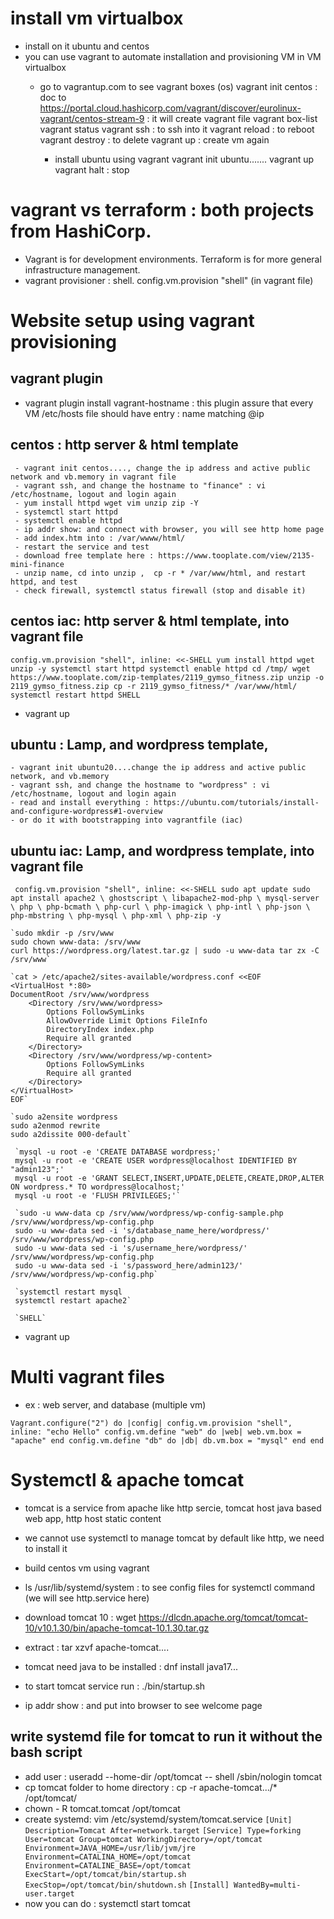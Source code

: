 # install vm virtualbox
- install on it ubuntu and centos
- you can use vagrant to automate installation and provisioning VM in VM virtualbox
  - go to vagrantup.com to see vagrant boxes (os)
        vagrant init centos : doc to https://portal.cloud.hashicorp.com/vagrant/discover/eurolinux-vagrant/centos-stream-9 : it will create vagrant file
        vagrant box-list    
        vagrant status
        vagrant ssh : to ssh into it
        vagrant reload : to reboot
        vagrant destroy : to delete
        vagrant up : create vm again
  
    - install ubuntu using vagrant
      vagrant init ubuntu.......
      vagrant up
      vagrant halt : stop 


# vagrant vs terraform : both projects from HashiCorp.
- Vagrant is for development environments. Terraform is for more general infrastructure management.
- vagrant provisioner : shell. config.vm.provision "shell" (in vagrant file)

# Website setup using vagrant provisioning
## vagrant plugin 
- vagrant plugin  install vagrant-hostname : this plugin assure that every VM /etc/hosts file should have entry : name matching @ip
## centos : http server & html template
     - vagrant init centos...., change the ip address and active public network and vb.memory in vagrant file
     - vagrant ssh, and change the hostname to "finance" : vi /etc/hostname, logout and login again
     - yum install httpd wget vim unzip zip -Y
     - systemctl start httpd
     - systemctl enable httpd
     - ip addr show: and connect with browser, you will see http home page    
     - add index.htm into : /var/wwww/html/
     - restart the service and test
     - download free template here : https://www.tooplate.com/view/2135-mini-finance
     - unzip name, cd into unzip ,  cp -r * /var/www/html, and restart httpd, and test
     - check firewall, systemctl status firewall (stop and disable it)
## centos iac: http server & html template, into vagrant file
  `config.vm.provision "shell", inline: <<-SHELL
     yum install httpd wget unzip -y
	 systemctl start httpd
	 systemctl enable httpd
	 cd /tmp/
	 wget https://www.tooplate.com/zip-templates/2119_gymso_fitness.zip
	 unzip -o 2119_gymso_fitness.zip
	 cp -r 2119_gymso_fitness/* /var/www/html/
	 systemctl restart httpd
   SHELL`
- vagrant up
## ubuntu : Lamp, and wordpress template, 
    - vagrant init ubuntu20....change the ip address and active public network, and vb.memory
    - vagrant ssh, and change the hostname to "wordpress" : vi /etc/hostname, logout and login again
    - read and install everything : https://ubuntu.com/tutorials/install-and-configure-wordpress#1-overview
    - or do it with bootstrapping into vagrantfile (iac)
## ubuntu iac: Lamp, and wordpress template, into vagrant file

  ` config.vm.provision "shell", inline: <<-SHELL
    sudo apt update
    sudo apt install apache2 \
    ghostscript \
    libapache2-mod-php \
    mysql-server \
    php \
    php-bcmath \
    php-curl \
    php-imagick \
    php-intl \
    php-json \
    php-mbstring \
    php-mysql \
    php-xml \
    php-zip -y`

    `sudo mkdir -p /srv/www
    sudo chown www-data: /srv/www
    curl https://wordpress.org/latest.tar.gz | sudo -u www-data tar zx -C /srv/www`

    `cat > /etc/apache2/sites-available/wordpress.conf <<EOF
    <VirtualHost *:80>
    DocumentRoot /srv/www/wordpress
        <Directory /srv/www/wordpress>
            Options FollowSymLinks
            AllowOverride Limit Options FileInfo
            DirectoryIndex index.php
            Require all granted
        </Directory>
        <Directory /srv/www/wordpress/wp-content>
            Options FollowSymLinks
            Require all granted
        </Directory>
    </VirtualHost>
    EOF`

    `sudo a2ensite wordpress
    sudo a2enmod rewrite
    sudo a2dissite 000-default`

     `mysql -u root -e 'CREATE DATABASE wordpress;'
     mysql -u root -e 'CREATE USER wordpress@localhost IDENTIFIED BY "admin123";'
     mysql -u root -e 'GRANT SELECT,INSERT,UPDATE,DELETE,CREATE,DROP,ALTER ON wordpress.* TO wordpress@localhost;'   
     mysql -u root -e 'FLUSH PRIVILEGES;'`
     
     `sudo -u www-data cp /srv/www/wordpress/wp-config-sample.php /srv/www/wordpress/wp-config.php
     sudo -u www-data sed -i 's/database_name_here/wordpress/' /srv/www/wordpress/wp-config.php
     sudo -u www-data sed -i 's/username_here/wordpress/' /srv/www/wordpress/wp-config.php
     sudo -u www-data sed -i 's/password_here/admin123/' /srv/www/wordpress/wp-config.php`
     
     `systemctl restart mysql
     systemctl restart apache2`

     `SHELL`
- vagrant up 

# Multi vagrant files 
- ex : web server, and database (multiple vm)

`Vagrant.configure("2") do |config|
      config.vm.provision "shell", inline: "echo Hello"
          config.vm.define "web" do |web|
          web.vm.box = "apache"
      end
          config.vm.define "db" do |db|
          db.vm.box = "mysql"
      end
end
      `

# Systemctl & apache tomcat
- tomcat is a service from apache like http sercie, tomcat host java based web app, http host static content
- we cannot use systemctl to manage tomcat by default like http, we need to install it

- build centos vm using vagrant
- ls /usr/lib/systemd/system : to see config files for systemctl command (we will see http.service here)
- download tomcat 10 : wget https://dlcdn.apache.org/tomcat/tomcat-10/v10.1.30/bin/apache-tomcat-10.1.30.tar.gz
- extract : tar xzvf apache-tomcat....
- tomcat need java to be installed : dnf install java17...
- to start tomcat service run : ./bin/startup.sh
- ip addr show : and put into browser to see welcome page

## write systemd file for tomcat to run it without the bash script
- add user : useradd --home-dir /opt/tomcat -- shell /sbin/nologin tomcat
- cp tomcat folder to home directory : cp -r apache-tomcat.../* /opt/tomcat/
- chown - R tomcat.tomcat /opt/tomcat
- create systemd: vim /etc/systemd/system/tomcat.service
    `[Unit]
     Description=Tomcat
     After=network.target`
    `[Service]
    Type=forking
    User=tomcat
    Group=tomcat
    WorkingDirectory=/opt/tomcat
    Environment=JAVA_HOME=/usr/lib/jvm/jre
    Environment=CATALINA_HOME=/opt/tomcat
    Environment=CATALINE_BASE=/opt/tomcat
    ExecStart=/opt/tomcat/bin/startup.sh
    ExecStop=/opt/tomcat/bin/shutdown.sh`
    `[Install]
    WantedBy=multi-user.target`
- now you can do : systemctl start tomcat
